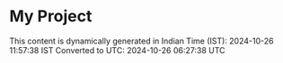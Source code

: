 # My Project

This content is dynamically generated in Indian Time (IST): 2024-10-26 11:57:38 IST
Converted to UTC: 2024-10-26 06:27:38 UTC
